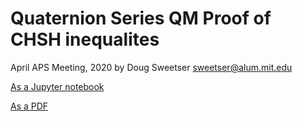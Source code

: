 # Quaternion Series QM Proof of CHSH inequalites

April APS Meeting, 2020
by Doug Sweetser
sweetser@alum.mit.edu

[As a Jupyter notebook](CHSH_inequality_Qs.ipynb)

[As a PDF](CHSH_inequality_Qs.pdf)
